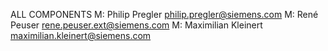 ALL COMPONENTS
M:	Philip Pregler <philip.pregler@siemens.com>
M:	René Peuser <rene.peuser.ext@siemens.com>
M:	Maximilian Kleinert <maximilian.kleinert@siemens.com>